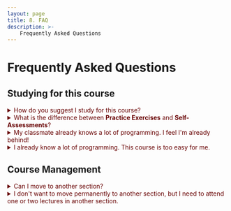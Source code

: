 ```yaml
---
layout: page
title: 8. FAQ
description: >-
    Frequently Asked Questions
---
```


<style>
/* Only FAQ questions are dark red */
.faq-page summary {
  color: #670101ff; /* very dark red */
}
</style>


# Frequently Asked Questions

## Studying for this course

<div class="faq-page">
<details class="jtd-accordion">
  <summary>How do you suggest I study for this course?</summary>
  Make sure that you do the following every week:
  <ol>
    <li><b>Read the assigned material</b> (from the <a href="/11102-f25/schedule">Schedule</a> page) and make sure you understand it. Go to office hours or ask on Ed if you have difficulty understanding something.</li>
    <li><b>Work on the weekly practice exercises</b> over the weekend. Make it your goal to understand these exercises in whatever way you can (thinking and trying hard, using GenAI, asking your friends, asking on Ed, going to office hours, etc.)</li>
    <li><b>Test yourself </b> using the weekly self-assessment quizzes. Use this as an honest way to know whether you are fine with the week's material or not. Refrain from using GenAI or your friends here. Otherwise, the assessment will not be indicative of your understanding of the material.</li>
    <li><b>Reaching out for help.</b> At the beginning of the following week, make it your goal to resolve any issues you faced while studying the previous week's material and when working on the practice exercises and self-assessment quizzes.</li>
  </ol>

  This requires good time management. If you manage to follow the read (during the week), solve (over the weekend), ask (at the beginning of the following week) cycle, you should be in good shape!
</details>

<details class="jtd-accordion">
  <summary>What is the difference between <b>Practice Exercises</b> and <b>Self-Assessments</b>?</summary>
  Both are exercises due at the end of every week, and both are meant for you to learn. I.e., they are not meant to test you. However:
  <ul>
    <li><b>Practice Exercises</b> are meant to give you a stronger understanding of the material. </li>
    <li><b>Self-Assessments</b> help you see which parts of the material you are still not comfortable with, so that you could address them in time.</li>
  </ul>

  Formal assessment of your skills will be in the two class quizzes, the midterm exam, and the final exam.
</details>

<details class="jtd-accordion">
  <summary>My classmate already knows a lot of programming. I feel I'm already behind! </summary>
  Don't worry. You are normal, and they are the exception.<br>
  Keep in mind that this course is designed for students like <i>you</i>. Therefore, focus on learning the material according to the schedule set in this course, and don't be let down by others who might be ahead of you, not because they are better, but because they have seen this material somewhere else. <br>Your measure for success should not be whether you are better/faster than others in learning, but should be whether you are meeting the course goals or not.
</details>

<details class="jtd-accordion">
  <summary>I already know a lot of programming. This course is too easy for me. </summary>
  Great! This is good news, not bad news. This means that you can get good grades in the course and work more on improving your skills in programming. Here are a few notes.
  <ul>
    <li><b>Check the <a href="/11102-f25/resources">Resources</a> page</b>. There are a ton of things for you there to improve your programming skills.</li>
    <li><b>Help others</b>. Students might ask questions on the course discussion forum (Ed). Your expertise is needed in answering student questions! We'll be offering (small) extra credit for students who are active on Ed in a positive way. </li>
    <li><b>Be respectful of others</b>. It can be easy to (unintentionally) put others off by making them feel inferior. Be conscious about how you answer and ask questions during lectures, or when students seek your help!</li>
  </ul>
</details>

</div>

## Course Management

<div class="faq-page">
<details class="jtd-accordion">
  <summary>Can I move to another section? </summary>
  Yes, if you can do that officially through the deanship of admission and registration. Otherwise, No (see the <a href="/11102-f25/policies">policies</a> page).
</details>

<details class="jtd-accordion">
  <summary>I don't want to move permanently to another section, but I need to attend one or two lectures in another section. </summary>
  Your attendance will be recorded in the section you are officially signed up for. However, if you know you are going to miss your section's lecture but want to make them lecture up with another section (so that you don't miss the material), you can reach out to the instructor of the section you want to attend and ask them if you can attend. See the <a href="/11102-f25/staff">Staff</a> page to know which instructors teach which sections.
</details>
</div>

